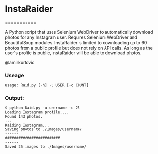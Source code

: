 # InstaRaider
===========

A Python script that uses Selenium WebDriver to automatically download photos for any Instagram user.
Requires Selenium WebDriver and BeautifulSoup modules.
InstaRaider is limited to downloading up to 60 photos from a public profile but does not rely on API calls. As long as the user's profile is public, InstaRaider will be able to download photos.

@amirkurtovic

### Useage
```python
usage: Raid.py [-h] -u USER [-c COUNT]
```

### Output:
```
$ python Raid.py -u username -c 25
Loading Instagram profile....
Found 143 photos.
...
Raiding Instagram...
Saving photos to ./Images/username/
------
#########################
------
Saved 25 images to ./Images/username/
```
